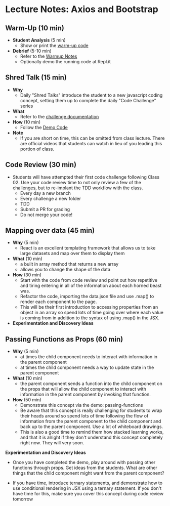 # Lecture Notes: Axios and Bootstrap

## Warm-Up (10 min)

- **Student Analysis** (5 min)
  - Show or print the [warm-up code](../warm-up/warm-up.md)
- **Debrief** (5-10 min)
  - Refer to the [Warmup Notes](../warm-up/NOTES.md)
  - Optionally demo the running code at Repl.it

## Shred Talk (15 min)

- **Why**
  - Daily "Shred Talks" introduce the student to a new javascript coding concept, setting them up to complete the daily "Code Challenge" series
- **What**
  - Refer to the [challenge documentation](../challenges/README.md)
- **How** (10 min)
  - Follow the [Demo Code](../challenges/DEMO.md)
- **Note**
  - If you are short on time, this can be omitted from class lecture. There are official videos that students can watch in lieu of you leading this portion of class.

## Code Review (30 min)

- Students will have attempted their first code challenge following Class 02. Use your code review time to not only review a few of the challenges, but to re-implant the TDD workflow with the class.
  - Every day a new branch
  - Every challenge a new folder
  - TDD
  - Submit a PR for grading
  - Do not merge your code!

## Mapping over data (45 min)

- **Why** (5 min)
  - React is an excellent templating framework that allows us to take large datasets and map over them to display them
- **What** (10 min)
  - a built in array method that returns a new array
  - allows you to change the shape of the data
- **How** (30 min)
  - Start with the code from code review and point out how repetitive and tiring entering in all of the information about each horned beast was.
  - Refactor the code, importing the data.json file and use .map() to render each component to the page. 
  - This will be their first introduction to accessing properties from an object in an array so spend lots of time going over where each value is coming from in addition to the syntax of using .map() in the JSX.
- **Experimentation and Discovery Ideas**

## Passing Functions as Props (60 min)

- **Why** (5 min)
  - at times the child component needs to interact with information in the parent component
  - at times the child component needs a way to update state in the parent component
- **What** (10 min)
  - the parent component sends a function into the child component on the props that will allow the child component to interact with information in the parent component by invoking that function.
- **How** (50 min)
  - Demonstrate this concept via the demo: passing-functions
  - Be aware that this concept is really challenging for students to wrap their heads around so spend lots of time following the flow of information from the parent component to the child component and back up to the parent component. Use a lot of whiteboard drawings.
  - This is also a good time to remind them how stacked learning works, and that it is alright if they don't understand this concept completely right now. They will very soon.

**Experimentation and Discovery Ideas**
  - Once you have completed the demo, play around with passing other functions through props. Get ideas from the students. What are other things that the child component might want from the parent component? 

  - If you have time, introduce ternary statements, and demonstrate how to use conditional rendering in JSX using a ternary statement. If you don't have time for this, make sure you cover this concept during code review tomorrow
